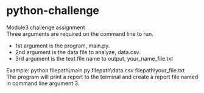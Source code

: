 # python-challenge
Module3 challenge assignment</br>
Three arguments are required on the command line to run.<ul>
<li>1st argument is the program, main.py.</br>
<li>2nd argument is the data file to analyze, data.csv.</br>
<li>3rd argument is the text file name to output, your_name_file.txt</ul>
Example: python filepath\main.py filepath\data.csv filepath\your_file.txt</br>
The program will print a report to the terminal and create a report file named in command line argument 3.
